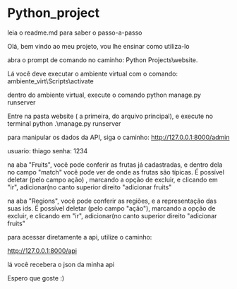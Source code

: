 # Python_project
leia o readme.md para saber o passo-a-passo


Olá, bem vindo ao meu projeto, vou lhe ensinar como utiliza-lo


abra o prompt de comando no caminho: Python Projects\website.

Lá você deve executar o ambiente virtual com o comando: ambiente_virt\Scripts\activate

dentro do ambiente virtual, execute o comando python manage.py runserver


Entre na pasta website ( a primeira, do arquivo principal), e execute no terminal python .\manage.py runserver

para manipular os dados da API, siga o caminho: http://127.0.0.1:8000/admin

usuario: thiago
senha: 1234

na aba "Fruits", você pode conferir as frutas já cadastradas, e dentro dela no campo "match" você pode ver de onde as frutas são típicas. É possível deletar (pelo campo ação) , marcando a opção de excluir, e clicando em "ir", adicionar(no canto superior direito "adicionar fruits"

na aba "Regions", você pode conferir as regiões, e a representação das suas ids. É possível deletar (pelo campo "ação"), marcando a opção de excluir, e clicando em "ir", adicionar(no canto superior direito "adicionar fruits"



para acessar diretamente a api, utilize o caminho:

http://127.0.0.1:8000/api

lá você recebera o json da minha api 


Espero que goste :)





